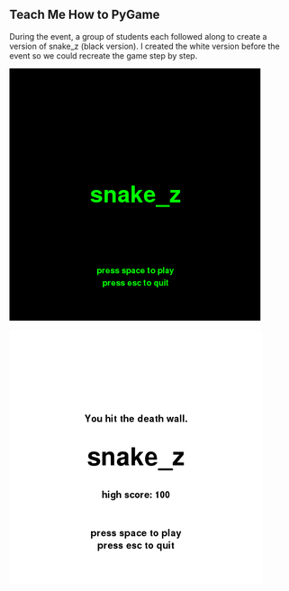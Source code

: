 ## Teach Me How to PyGame

During the event, a group of students each followed along to create a version of snake_z (black version). I created the white version before the event so we could recreate the game step by step.

![snake_z](snake_z_screenshot.png)  

![snake_z_pre](snake_z_pre_screenshot.png)